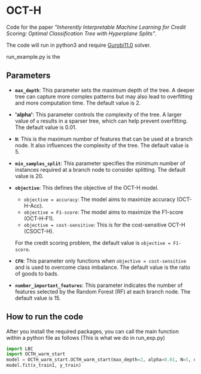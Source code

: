 # OCT-H 

Code for the paper *"Inherently Interpretable Machine Learning for Credit Scoring: Optimal Classification Tree with Hyperplane Splits"*.

The code will run in python3 and require [Gurobi11.0](https://www.gurobi.com/products/gurobi-optimizer/) solver.

run_example.py is the 

## Parameters 

- **`max_depth`**: This parameter sets the maximum depth of the tree. A deeper tree can capture more complex patterns but may also lead to overfitting and more computation time. The default value is 2.

- **'alpha'**: This parameter controls the complexity of the tree. A larger value of `α` results in a sparser tree, which can help prevent overfitting. The default value is 0.01.

- **`N`**: This is the maximum number of features that can be used at a branch node. It also influences the complexity of the tree. The default value is 5.

- **`min_samples_split`**: This parameter specifies the minimum number of instances required at a branch node to consider splitting. The default value is 20.

- **`objective`**: This defines the objective of the OCT-H model.
  - `objective = accuracy`: The model aims to maximize accuracy (OCT-H-Acc).
  - `objective = F1-score`: The model aims to maximize the F1-score (OCT-H-F1).
  - `objective = cost-sensitive`: This is for the cost-sensitive OCT-H (CSOCT-H).
  
  For the credit scoring problem, the default value is `objective = F1-score`.

- **`CFN`**: This parameter only functions when `objective = cost-sensitive` and is used to overcome class imbalance. The default value is the ratio of goods to bads.

- **`number_important_features`**: This parameter indicates the number of features selected by the Random Forest (RF) at each branch node. The default value is 15.


## How to run the code

After you install the required packages, you can call the main function within a python file as follows (This is what we do in run_exp.py)

  ```python
  import LBC
  import OCTH_warm_start
  model = OCTH_warm_start.OCTH_warm_start(max_depth=2, alpha=0.01, N=5, objective='F1-score', warmstart=True, output=True)
  model.fit(x_train1, y_train)


